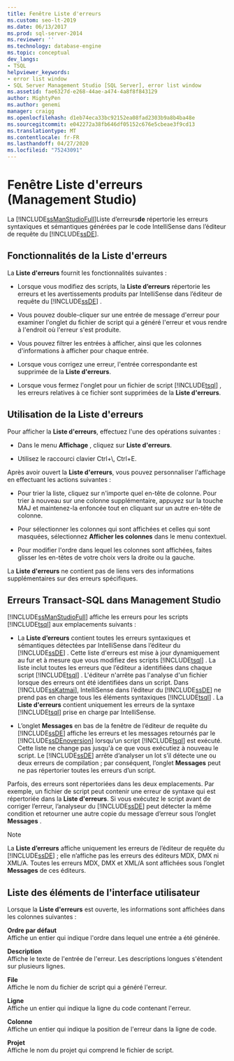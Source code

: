 ```yaml
---
title: Fenêtre Liste d'erreurs
ms.custom: seo-lt-2019
ms.date: 06/13/2017
ms.prod: sql-server-2014
ms.reviewer: ''
ms.technology: database-engine
ms.topic: conceptual
dev_langs:
- TSQL
helpviewer_keywords:
- error list window
- SQL Server Management Studio [SQL Server], error list window
ms.assetid: fae6327d-e268-44ae-a474-4a8f8f843129
author: MightyPen
ms.author: genemi
manager: craigg
ms.openlocfilehash: d1eb74eca33bc92152ea08fad2303b9a8b4ba48e
ms.sourcegitcommit: e042272a38fb646df05152c676e5cbeae3f9cd13
ms.translationtype: MT
ms.contentlocale: fr-FR
ms.lasthandoff: 04/27/2020
ms.locfileid: "75243091"
---
```

# <a name="error-list-window-management-studio"></a>Fenêtre Liste d'erreurs (Management Studio)
  La [!INCLUDE[ssManStudioFull](../../includes/ssmanstudiofull-md.md)]Liste d’erreurs**de** répertorie les erreurs syntaxiques et sémantiques générées par le code IntelliSense dans l’éditeur de requête du [!INCLUDE[ssDE](../../includes/ssde-md.md)].  
  
## <a name="features-of-the-error-list"></a>Fonctionnalités de la Liste d'erreurs  
 La **Liste d'erreurs** fournit les fonctionnalités suivantes :  
  
-   Lorsque vous modifiez des scripts, la **Liste d’erreurs** répertorie les erreurs et les avertissements produits par IntelliSense dans l’éditeur de requête du [!INCLUDE[ssDE](../../includes/ssde-md.md)] .  
  
-   Vous pouvez double-cliquer sur une entrée de message d'erreur pour examiner l'onglet du fichier de script qui a généré l'erreur et vous rendre à l'endroit où l'erreur s'est produite.  
  
-   Vous pouvez filtrer les entrées à afficher, ainsi que les colonnes d'informations à afficher pour chaque entrée.  
  
-   Lorsque vous corrigez une erreur, l'entrée correspondante est supprimée de la **Liste d'erreurs**.  
  
-   Lorsque vous fermez l'onglet pour un fichier de script [!INCLUDE[tsql](../../includes/tsql-md.md)] , les erreurs relatives à ce fichier sont supprimées de la **Liste d'erreurs**.  
  
## <a name="working-with-the-error-list"></a>Utilisation de la Liste d'erreurs  
 Pour afficher la **Liste d'erreurs**, effectuez l'une des opérations suivantes :  
  
-   Dans le menu **Affichage** , cliquez sur **Liste d'erreurs**.  
  
-   Utilisez le raccourci clavier Ctrl+\\, Ctrl+E.  
  
 Après avoir ouvert la **Liste d'erreurs**, vous pouvez personnaliser l'affichage en effectuant les actions suivantes :  
  
-   Pour trier la liste, cliquez sur n'importe quel en-tête de colonne. Pour trier à nouveau sur une colonne supplémentaire, appuyez sur la touche MAJ et maintenez-la enfoncée tout en cliquant sur un autre en-tête de colonne.  
  
-   Pour sélectionner les colonnes qui sont affichées et celles qui sont masquées, sélectionnez **Afficher les colonnes** dans le menu contextuel.  
  
-   Pour modifier l'ordre dans lequel les colonnes sont affichées, faites glisser les en-têtes de votre choix vers la droite ou la gauche.  
  
 La **Liste d'erreurs** ne contient pas de liens vers des informations supplémentaires sur des erreurs spécifiques.  
  
## <a name="transact-sql-errors-in-management-studio"></a>Erreurs Transact-SQL dans Management Studio  
 [!INCLUDE[ssManStudioFull](../../includes/ssmanstudiofull-md.md)] affiche les erreurs pour les scripts [!INCLUDE[tsql](../../includes/tsql-md.md)] aux emplacements suivants :  
  
-   La **Liste d’erreurs** contient toutes les erreurs syntaxiques et sémantiques détectées par IntelliSense dans l’éditeur du [!INCLUDE[ssDE](../../includes/ssde-md.md)] . Cette liste d'erreurs est mise à jour dynamiquement au fur et à mesure que vous modifiez des scripts [!INCLUDE[tsql](../../includes/tsql-md.md)] . La liste inclut toutes les erreurs que l’éditeur a identifiées dans chaque script [!INCLUDE[tsql](../../includes/tsql-md.md)] . L'éditeur n'arrête pas l'analyse d'un fichier lorsque des erreurs ont été identifiées dans un script. Dans [!INCLUDE[ssKatmai](../../includes/sskatmai-md.md)], IntelliSense dans l’éditeur du [!INCLUDE[ssDE](../../includes/ssde-md.md)] ne prend pas en charge tous les éléments syntaxiques [!INCLUDE[tsql](../../includes/tsql-md.md)] . La **Liste d'erreurs** contient uniquement les erreurs de la syntaxe [!INCLUDE[tsql](../../includes/tsql-md.md)] prise en charge par IntelliSense.  
  
-   L’onglet **Messages** en bas de la fenêtre de l’éditeur de requête du [!INCLUDE[ssDE](../../includes/ssde-md.md)] affiche les erreurs et les messages retournés par le [!INCLUDE[ssDEnoversion](../../includes/ssdenoversion-md.md)] lorsqu’un script [!INCLUDE[tsql](../../includes/tsql-md.md)] est exécuté. Cette liste ne change pas jusqu'à ce que vous exécutiez à nouveau le script. Le [!INCLUDE[ssDE](../../includes/ssde-md.md)] arrête d’analyser un lot s’il détecte une ou deux erreurs de compilation ; par conséquent, l’onglet **Messages** peut ne pas répertorier toutes les erreurs d’un script.  
  
 Parfois, des erreurs sont répertoriées dans les deux emplacements. Par exemple, un fichier de script peut contenir une erreur de syntaxe qui est répertoriée dans la **Liste d'erreurs**. Si vous exécutez le script avant de corriger l’erreur, l’analyseur du [!INCLUDE[ssDE](../../includes/ssde-md.md)] peut détecter la même condition et retourner une autre copie du message d’erreur sous l’onglet **Messages** .  
  
> [!NOTE]  
>  La **Liste d’erreurs** affiche uniquement les erreurs de l’éditeur de requête du [!INCLUDE[ssDE](../../includes/ssde-md.md)] ; elle n’affiche pas les erreurs des éditeurs MDX, DMX ni XML/A. Toutes les erreurs MDX, DMX et XML/A sont affichées sous l’onglet **Messages** de ces éditeurs.  
  
## <a name="uielement-list"></a>Liste des éléments de l'interface utilisateur  
 Lorsque la **Liste d'erreurs** est ouverte, les informations sont affichées dans les colonnes suivantes :  
  
 **Ordre par défaut**  
 Affiche un entier qui indique l'ordre dans lequel une entrée a été générée.  
  
 **Description**  
 Affiche le texte de l'entrée de l'erreur. Les descriptions longues s'étendent sur plusieurs lignes.  
  
 **File**  
 Affiche le nom du fichier de script qui a généré l'erreur.  
  
 **Ligne**  
 Affiche un entier qui indique la ligne du code contenant l'erreur.  
  
 **Colonne**  
 Affiche un entier qui indique la position de l'erreur dans la ligne de code.  
  
 **Projet**  
 Affiche le nom du projet qui comprend le fichier de script.  
